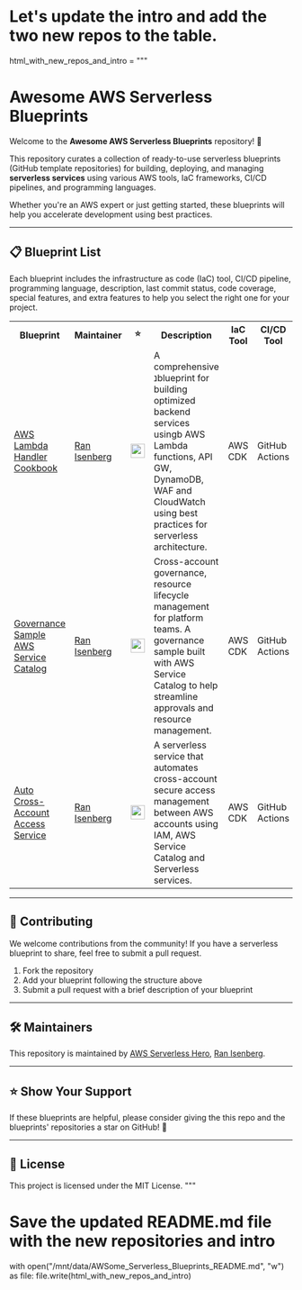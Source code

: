 # Let's update the intro and add the two new repos to the table.

html_with_new_repos_and_intro = """
# Awesome AWS Serverless Blueprints

Welcome to the **Awesome AWS Serverless Blueprints** repository! 🚀

This repository curates a collection of ready-to-use serverless blueprints (GitHub template repositories) for building, deploying, and managing **serverless services** using various AWS tools, IaC frameworks, CI/CD pipelines, and programming languages.

Whether you're an AWS expert or just getting started, these blueprints will help you accelerate development using best practices.

---

## 📋 **Blueprint List**

Each blueprint includes the infrastructure as code (IaC) tool, CI/CD pipeline, programming language, description, last commit status, code coverage, special features, and extra features to help you select the right one for your project.

<table>
  <tr>
    <th style="width:15%">Blueprint</th>
    <th style="width:15%">Maintainer</th>
    <th style="width:10%">⭐</th>
    <th style="width:20%">Description</th>
    <th style="width:10%">IaC Tool</th>
    <th style="width:10%">CI/CD Tool</th>
    <th style="width:10%">Programming Language</th>
  </tr>
  <tr>
    <td><a href="https://github.com/ran-isenberg/aws-lambda-handler-cookbook">AWS Lambda Handler Cookbook</a></td>
    <td><a href="https://ranthebuilder.com/">Ran Isenberg</a></td>
    <td><img src="https://img.shields.io/github/stars/ran-isenberg/aws-lambda-handler-cookbook?style=social" height="25"/></td>
    <td>A comprehensive נblueprint for building optimized backend services usingb AWS Lambda functions, API GW, DynamoDB, WAF and CloudWatch using best practices for serverless architecture.</td>
    <td>AWS CDK</td>
    <td>GitHub Actions</td>
    <td>Python</td>
  </tr>
  <tr>
    <td><a href="https://github.com/ran-isenberg/governance-sample-aws-service-catalog">Governance Sample AWS Service Catalog</a></td>
    <td><a href="https://ranthebuilder.com/">Ran Isenberg</a></td>
    <td><img src="https://img.shields.io/github/stars/ran-isenberg/governance-sample-aws-service-catalog?style=social" height="25"/></td>
    <td>Cross-account governance, resource lifecycle management for platform teams. A governance sample built with AWS Service Catalog to help streamline approvals and resource management.</td>
    <td>AWS CDK</td>
    <td>GitHub Actions</td>
    <td>Python</td>
  </tr>
  <tr>
    <td><a href="https://github.com/ran-isenberg/auto-cross-account-access-service">Auto Cross-Account Access Service</a></td>
    <td><a href="https://ranthebuilder.com/">Ran Isenberg</a></td>
    <td><img src="https://img.shields.io/github/stars/ran-isenberg/auto-cross-account-access-service?style=social" height="25"/></td>
    <td>A serverless service that automates cross-account secure access management between AWS accounts using IAM, AWS Service Catalog and Serverless services.</td>
    <td>AWS CDK</td>
    <td>GitHub Actions</td>
    <td>Python</td>
  </tr>
</table>

---

## 🤝 **Contributing**

We welcome contributions from the community! If you have a serverless blueprint to share, feel free to submit a pull request.

1. Fork the repository
2. Add your blueprint following the structure above
3. Submit a pull request with a brief description of your blueprint

---

## 🛠️ **Maintainers**

This repository is maintained by [AWS Serverless Hero](https://aws.amazon.com/developer/community/heroes/ran-isenberg/), [Ran Isenberg](mailto:ran.isenberg@ranthebuilder.cloud).

---

## ⭐ **Show Your Support**

If these blueprints are helpful, please consider giving the this repo and the blueprints' repositories a star on GitHub! 🌟

---

## 📜 **License**

This project is licensed under the MIT License.
"""

# Save the updated README.md file with the new repositories and intro
with open("/mnt/data/AWSome_Serverless_Blueprints_README.md", "w") as file:
    file.write(html_with_new_repos_and_intro)
